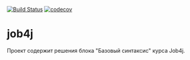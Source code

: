 [![Build Status](https://travis-ci.org/RvDmitry/job4j_elementary.svg?branch=master)](https://travis-ci.org/RvDmitry/job4j_elementary)
[![codecov](https://codecov.io/gh/RvDmitry/job4j_elementary/branch/master/graph/badge.svg)](https://codecov.io/gh/RvDmitry/job4j_elementary)

# job4j
Проект содержит решения блока "Базовый синтаксис" курса Job4j.
